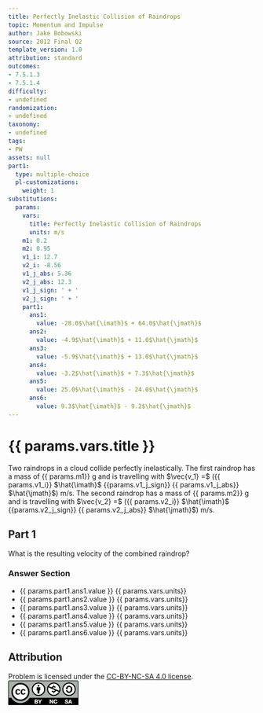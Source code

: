 ```yaml
---
title: Perfectly Inelastic Collision of Raindrops
topic: Momentum and Impulse
author: Jake Bobowski
source: 2012 Final Q2
template_version: 1.0
attribution: standard
outcomes:
- 7.5.1.3
- 7.5.1.4
difficulty:
- undefined
randomization:
- undefined
taxonomy:
- undefined
tags:
- PW
assets: null
part1:
  type: multiple-choice
  pl-customizations:
    weight: 1
substitutions:
  params:
    vars:
      title: Perfectly Inelastic Collision of Raindrops
      units: m/s
    m1: 0.2
    m2: 0.95
    v1_i: 12.7
    v2_i: -8.56
    v1_j_abs: 5.36
    v2_j_abs: 12.3
    v1_j_sign: ' + '
    v2_j_sign: ' + '
    part1:
      ans1:
        value: -28.0$\hat{\imath}$ + 64.0$\hat{\jmath}$
      ans2:
        value: -4.9$\hat{\imath}$ + 11.0$\hat{\jmath}$
      ans3:
        value: -5.9$\hat{\imath}$ + 13.0$\hat{\jmath}$
      ans4:
        value: -3.2$\hat{\imath}$ + 7.3$\hat{\jmath}$
      ans5:
        value: 25.0$\hat{\imath}$ - 24.0$\hat{\jmath}$
      ans6:
        value: 9.3$\hat{\imath}$ - 9.2$\hat{\jmath}$
---
```

# {{ params.vars.title }}
Two raindrops in a cloud collide perfectly inelastically. The first raindrop has a mass of {{ params.m1}} g and is travelling with $\vec{v_1} =$ ({{ params.v1_i}} $\hat{\imath}$ {{params.v1_j_sign}} {{ params.v1_j_abs}} $\hat{\jmath}$) m/s.
The second raindrop has a mass of {{ params.m2}} g and is travelling with $\vec{v_2} =$ ({{ params.v2_i}} $\hat{\imath}$ {{params.v2_j_sign}} {{ params.v2_j_abs}} $\hat{\jmath}$) m/s.
## Part 1

What is the resulting velocity of the combined raindrop?

### Answer Section

- {{ params.part1.ans1.value }} {{ params.vars.units}}
- {{ params.part1.ans2.value }} {{ params.vars.units}}
- {{ params.part1.ans3.value }} {{ params.vars.units}}
- {{ params.part1.ans4.value }} {{ params.vars.units}}
- {{ params.part1.ans5.value }} {{ params.vars.units}}
- {{ params.part1.ans6.value }} {{ params.vars.units}}

## Attribution

Problem is licensed under the [CC-BY-NC-SA 4.0 license](https://creativecommons.org/licenses/by-nc-sa/4.0/).<br> ![The Creative Commons 4.0 license requiring attribution-BY, non-commercial-NC, and share-alike-SA license.](https://raw.githubusercontent.com/firasm/bits/master/by-nc-sa.png)